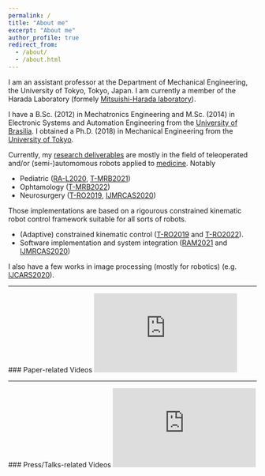 ```yaml
---
permalink: /
title: "About me"
excerpt: "About me"
author_profile: true
redirect_from: 
  - /about/
  - /about.html
---
```


I am an assistant professor at the Department of Mechanical Engineering, the University of Tokyo, Tokyo, Japan. I am currently a member of the Harada Laboratory (formely [Mitsuishi-Harada laboratory](http://www.nml.t.u-tokyo.ac.jp/en/index-e.html)).

I have a B.Sc. (2012) in Mechatronics Engineering and M.Sc. (2014) in Electronic Systems and Automation Engineering from the [University of Brasilia](http://international.unb.br/). I obtained a Ph.D. (2018) in Mechanical Engineering from the [University of Tokyo](https://www.u-tokyo.ac.jp/en/index.html).

Currently, my [research deliverables](https://mmmarinho.github.io/publications/) are mostly in the field of teleoperated and/or (semi-)automomous robots applied to [medicine](https://www.youtube.com/watch?v=dayuW47PKKc&list=TLGGLlmonU1w7aAyMjA5MjAyMQ). Notably
- Pediatric ([RA-L2020](http://doi.org/10.1109/LRA.2019.2963642), [T-MRB2021](http://doi.org/https://doi.org/10.1109/TMRB.2021.3049878))
- Ophtamology ([T-MRB2022](http://doi.org/10.1109/TMRB.2022.3147033))
- Neurosurgery ([T-RO2019](http://doi.org/10.1109/TRO.2019.2920078), [IJMRCAS2020](http://doi.org/10.1002/rcs.2053))

Those implementations are based on a rigourous constrained kinematic robot control framework suitable for all sorts of robots.
- (Adaptive) constrained kinematic control ([T-RO2019](http://doi.org/10.1109/TRO.2019.2920078) and [T-RO2022](http://doi.org/10.1109/TRO.2022.3181047)). 
- Software implementation and system integration ([RAM2021](http://doi.org/10.1109/MRA.2020.2997920) and [IJMRCAS2020](http://doi.org/10.1002/rcs.2053))

I also have a few works in image processing (mostly for robotics) (e.g. [IJCARS2020](http://doi.org/10.1007/s11548-020-02185-0)).

<hr>
### Paper-related Videos


<iframe width="290" height="160" src="https://www.youtube.com/embed/videoseries?list=PLfnnpBCwI_l8DMpm5Q5t8gjXYFoM_tOlz" title="YouTube video player" frameborder="0" allow="accelerometer; autoplay; clipboard-write; encrypted-media; gyroscope; picture-in-picture" allowfullscreen></iframe>

<hr>
### Press/Talks-related Videos


<iframe width="290" height="160" src="https://www.youtube.com/embed/videoseries?list=PLfnnpBCwI_l_sDiffl5hRHH8rmvGs8aH0" title="Press/Talks" frameborder="0" allow="accelerometer; autoplay; clipboard-write; encrypted-media; gyroscope; picture-in-picture" allowfullscreen></iframe>

